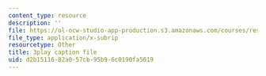 ```yaml
---
content_type: resource
description: ''
file: https://ol-ocw-studio-app-production.s3.amazonaws.com/courses/res-18-009-learn-differential-equations-up-close-with-gilbert-strang-and-cleve-moler-fall-2015/d2b1511682a057cb95b96c0190fa5019_WWphCZkdByA.vtt
file_type: application/x-subrip
resourcetype: Other
title: 3play caption file
uid: d2b15116-82a0-57cb-95b9-6c0190fa5019
---
```

